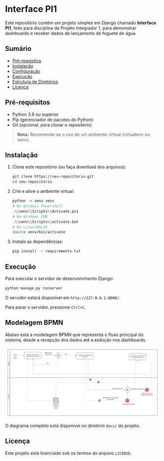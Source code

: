 # Interface PI1 

Este repositório contém um projeto simples em Django chamado **Interface PI1**, feito para disciplina de Projeto Integrador 1, para demonstrar dashboards e receber dados de lançamento de foguete de água

## Sumário

* [Pré-requisitos](#pré-requisitos)
* [Instalação](#instalação)
* [Configuração](#configuração)
* [Execução](#execução)
* [Estrutura de Diretórios](#estrutura-de-diretórios)
* [Licença](#licença)

## Pré-requisitos

* Python 3.8 ou superior
* Pip (gerenciador de pacotes do Python)
* Git (opcional, para clonar o repositório)

> **Nota:** Recomenda-se o uso de um ambiente virtual (virtualenv ou venv).

## Instalação

1. Clone este repositório (ou faça download dos arquivos):

   ```bash
   git clone https://seu-repositorio.git
   cd seu-repositorio
   ```
2. Crie e ative o ambiente virtual:

   ```bash
   python -m venv venv
   # No Windows Powershell
   .\\venv\\Scripts\\Activate.ps1
   # No Windows CMD
   .\\venv\\Scripts\\activate.bat
   # No Linux/MacOS
   source venv/bin/activate
   ```
3. Instale as dependências:

   ```bash
   pip install -r requirements.txt
   ```

## Execução

Para executar o servidor de desenvolvimento Django:

```bash
python manage.py runserver
```

O servidor estará disponível em `http://127.0.0.1:8000/`.

Para parar o servidor, pressione `Ctrl+C`.

## Modelagem BPMN

Abaixo está a modelagem BPMN que representa o fluxo principal do sistema, desde a recepção dos dados até a exibição nos dashboards.

![Diagrama BPMN](docs/assets/bpmn-diagrama.jpg)

O diagrama completo está disponível no diretório `docs/` do projeto.


## Licença

Este projeto está licenciado sob os termos do arquivo `LICENSE`.
